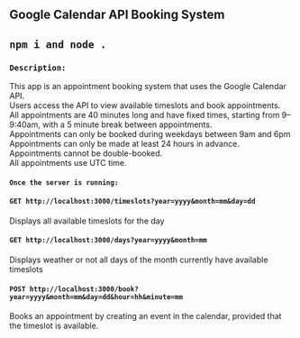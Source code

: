 ## Google Calendar API Booking System

## `npm i and node .`

### `Description:`
This app is an appointment booking system that uses the Google Calendar API.<br>
Users access the API to view available timeslots and book appointments.<br>
All appointments are 40 minutes long and have fixed times, starting from 9–9:40am, with a 5 minute break between appointments.<br>
Appointments can only be booked during weekdays between 9am and 6pm<br>
Appointments can only be made at least 24 hours in advance.<br>
Appointments cannot be double-booked.<br>
All appointments use UTC time.<br>

#### `Once the server is running:`

#### `GET http://localhost:3000/timeslots?year=yyyy&month=mm&day=dd`
Displays all available timeslots for the day
<br>

#### `GET http://localhost:3000/days?year=yyyy&month=mm`
Displays weather or not all days of the month currently have available timeslots
<br>

#### `POST http://localhost:3000/book?year=yyyy&month=mm&day=dd&hour=hh&minute=mm`
Books an appointment by creating an event in the calendar, provided that the timeslot is available.